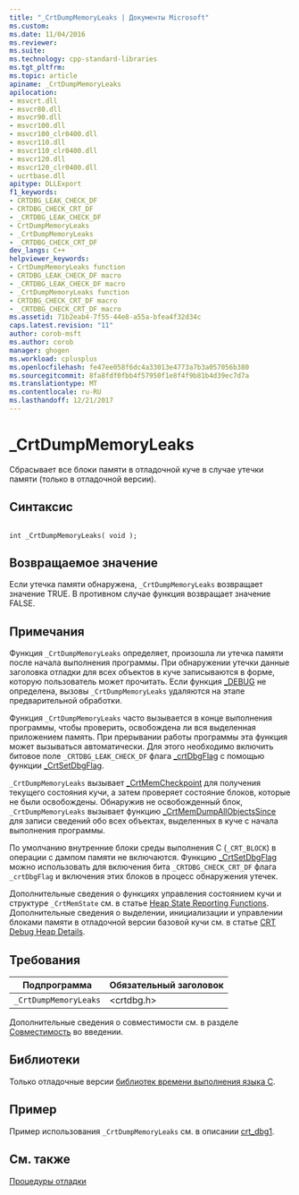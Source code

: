 ```yaml
---
title: "_CrtDumpMemoryLeaks | Документы Microsoft"
ms.custom: 
ms.date: 11/04/2016
ms.reviewer: 
ms.suite: 
ms.technology: cpp-standard-libraries
ms.tgt_pltfrm: 
ms.topic: article
apiname: _CrtDumpMemoryLeaks
apilocation:
- msvcrt.dll
- msvcr80.dll
- msvcr90.dll
- msvcr100.dll
- msvcr100_clr0400.dll
- msvcr110.dll
- msvcr110_clr0400.dll
- msvcr120.dll
- msvcr120_clr0400.dll
- ucrtbase.dll
apitype: DLLExport
f1_keywords:
- CRTDBG_LEAK_CHECK_DF
- CRTDBG_CHECK_CRT_DF
- _CRTDBG_LEAK_CHECK_DF
- CrtDumpMemoryLeaks
- _CrtDumpMemoryLeaks
- _CRTDBG_CHECK_CRT_DF
dev_langs: C++
helpviewer_keywords:
- CrtDumpMemoryLeaks function
- CRTDBG_LEAK_CHECK_DF macro
- _CRTDBG_LEAK_CHECK_DF macro
- _CrtDumpMemoryLeaks function
- CRTDBG_CHECK_CRT_DF macro
- _CRTDBG_CHECK_CRT_DF macro
ms.assetid: 71b2eab4-7f55-44e8-a55a-bfea4f32d34c
caps.latest.revision: "11"
author: corob-msft
ms.author: corob
manager: ghogen
ms.workload: cplusplus
ms.openlocfilehash: fe47ee058f6dc4a33013e4773a7b3a057056b380
ms.sourcegitcommit: 8fa8fdf0fbb4f57950f1e8f4f9b81b4d39ec7d7a
ms.translationtype: MT
ms.contentlocale: ru-RU
ms.lasthandoff: 12/21/2017
---
```

# <a name="crtdumpmemoryleaks"></a>_CrtDumpMemoryLeaks
Сбрасывает все блоки памяти в отладочной куче в случае утечки памяти (только в отладочной версии).  
  
## <a name="syntax"></a>Синтаксис  
  
```  
  
int _CrtDumpMemoryLeaks( void );  
```  
  
## <a name="return-value"></a>Возвращаемое значение  
 Если утечка памяти обнаружена, `_CrtDumpMemoryLeaks` возвращает значение TRUE. В противном случае функция возвращает значение FALSE.  
  
## <a name="remarks"></a>Примечания  
 Функция `_CrtDumpMemoryLeaks` определяет, произошла ли утечка памяти после начала выполнения программы. При обнаружении утечки данные заголовка отладки для всех объектов в куче записываются в форме, которую пользователь может прочитать. Если функция [_DEBUG](../../c-runtime-library/debug.md) не определена, вызовы `_CrtDumpMemoryLeaks` удаляются на этапе предварительной обработки.  
  
 Функция `_CrtDumpMemoryLeaks` часто вызывается в конце выполнения программы, чтобы проверить, освобождена ли вся выделенная приложением память. При прерывании работы программы эта функция может вызываться автоматически. Для этого необходимо включить битовое поле `_CRTDBG_LEAK_CHECK_DF` флага [_crtDbgFlag](../../c-runtime-library/crtdbgflag.md) с помощью функции [_CrtSetDbgFlag](../../c-runtime-library/reference/crtsetdbgflag.md).  
  
 `_CrtDumpMemoryLeaks` вызывает [_CrtMemCheckpoint](../../c-runtime-library/reference/crtmemcheckpoint.md) для получения текущего состояния кучи, а затем проверяет состояние блоков, которые не были освобождены. Обнаружив не освобожденный блок, `_CrtDumpMemoryLeaks` вызывает функцию [_CrtMemDumpAllObjectsSince](../../c-runtime-library/reference/crtmemdumpallobjectssince.md) для записи сведений обо всех объектах, выделенных в куче с начала выполнения программы.  
  
 По умолчанию внутренние блоки среды выполнения C (`_CRT_BLOCK`) в операции с дампом памяти не включаются. Функцию [_CrtSetDbgFlag](../../c-runtime-library/reference/crtsetdbgflag.md) можно использовать для включения бита `_CRTDBG_CHECK_CRT_DF` флага `_crtDbgFlag` и включения этих блоков в процесс обнаружения утечек.  
  
 Дополнительные сведения о функциях управления состоянием кучи и структуре `_CrtMemState` см. в статье [Heap State Reporting Functions](/visualstudio/debugger/crt-debug-heap-details). Дополнительные сведения о выделении, инициализации и управлении блоками памяти в отладочной версии базовой кучи см. в статье [CRT Debug Heap Details](/visualstudio/debugger/crt-debug-heap-details).  
  
## <a name="requirements"></a>Требования  
  
|Подпрограмма|Обязательный заголовок|  
|-------------|---------------------|  
|`_CrtDumpMemoryLeaks`|\<crtdbg.h>|  
  
 Дополнительные сведения о совместимости см. в разделе [Совместимость](../../c-runtime-library/compatibility.md) во введении.  
  
## <a name="libraries"></a>Библиотеки  
 Только отладочные версии [библиотек времени выполнения языка C](../../c-runtime-library/crt-library-features.md).  
  
## <a name="example"></a>Пример  
 Пример использования `_CrtDumpMemoryLeaks` см. в описании [crt_dbg1](http://msdn.microsoft.com/en-us/17b4b20c-e849-48f5-8eb5-dca6509cbaf9).  
  
## <a name="see-also"></a>См. также  
 [Процедуры отладки](../../c-runtime-library/debug-routines.md)